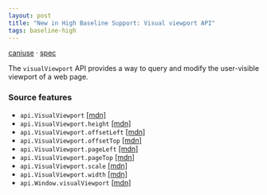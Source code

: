 ```yaml
---
layout: post
title: "New in High Baseline Support: Visual viewport API"
tags: baseline-high
---
```


[caniuse](https://caniuse.com/?search=visual-viewport) · [spec](https://drafts.csswg.org/cssom-view-1/#visualViewport)

The `visualViewport` API provides a way to query and modify the user-visible viewport of a web page.

### Source features

- ``api.VisualViewport`` [[mdn]](https://developer.mozilla.org/en-US/search?q=api.VisualViewport)
- ``api.VisualViewport.height`` [[mdn]](https://developer.mozilla.org/en-US/search?q=api.VisualViewport.height)
- ``api.VisualViewport.offsetLeft`` [[mdn]](https://developer.mozilla.org/en-US/search?q=api.VisualViewport.offsetLeft)
- ``api.VisualViewport.offsetTop`` [[mdn]](https://developer.mozilla.org/en-US/search?q=api.VisualViewport.offsetTop)
- ``api.VisualViewport.pageLeft`` [[mdn]](https://developer.mozilla.org/en-US/search?q=api.VisualViewport.pageLeft)
- ``api.VisualViewport.pageTop`` [[mdn]](https://developer.mozilla.org/en-US/search?q=api.VisualViewport.pageTop)
- ``api.VisualViewport.scale`` [[mdn]](https://developer.mozilla.org/en-US/search?q=api.VisualViewport.scale)
- ``api.VisualViewport.width`` [[mdn]](https://developer.mozilla.org/en-US/search?q=api.VisualViewport.width)
- ``api.Window.visualViewport`` [[mdn]](https://developer.mozilla.org/en-US/search?q=api.Window.visualViewport)
